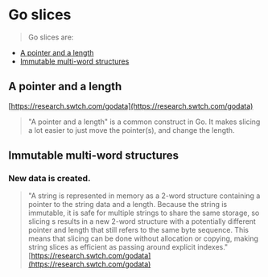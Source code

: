 # Go slices

> Go slices are:
- [A pointer and a length](#A-pointer-and-a-length)
- [Immutable multi-word structures](#Immutable-multi-word-structures)

## A pointer and a length

[https://research.swtch.com/godata](https://research.swtch.com/godata)

> "A pointer and a length" is a common construct in Go. It makes slicing a lot easier to just move the pointer(s), and change the length.

## Immutable multi-word structures

### New data is created.

> "A string is represented in memory as a 2-word structure containing a pointer to the string data and a length. Because the string is immutable, it is safe for multiple strings to share the same storage, so slicing s results in a new 2-word structure with a potentially different pointer and length that still refers to the same byte sequence. This means that slicing can be done without allocation or copying, making string slices as efficient as passing around explicit indexes." [https://research.swtch.com/godata](https://research.swtch.com/godata)
